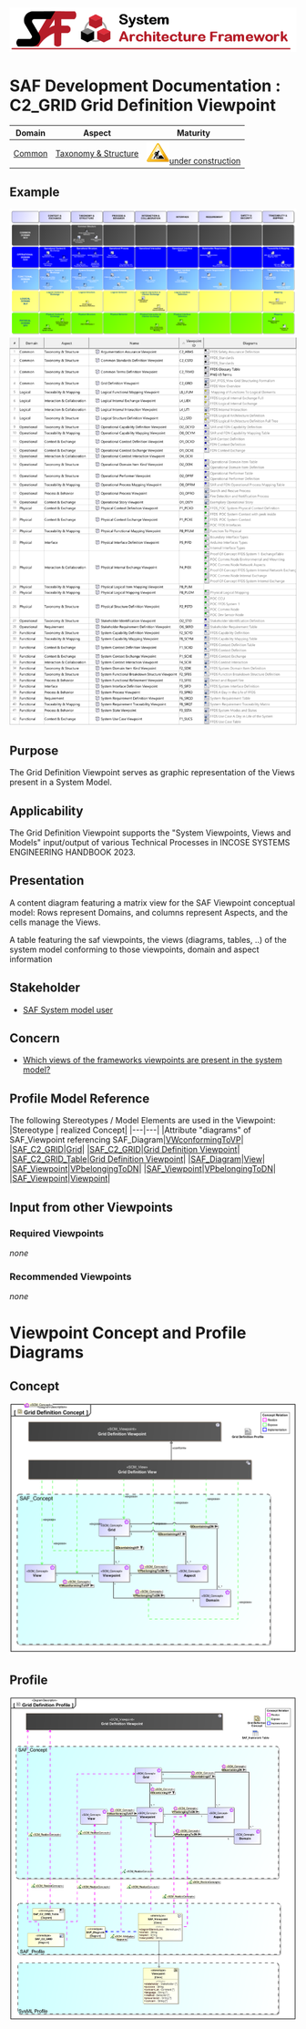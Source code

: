 ![System Architecture Framework](../../diagrams/Banner_SAF.png)
# SAF Development Documentation : **C2_GRID** Grid Definition Viewpoint
|**Domain**|**Aspect**|**Maturity**|
| --- | --- | --- |
|[Common](../../domains.md#Domain-Common)|[Taxonomy & Structure](../../aspects.md#Aspect-Taxonomy-&-Structure)|![Under Construction](../../diagrams/Under_construction_icon-yellow.svg )[under construction](../../using-saf/maturity.md#under-construction)|
## Example
![Grid-Definition-Viewpoint-primary-example.svg](../../diagrams/vp-examples/Grid-Definition-Viewpoint-primary-example.svg)
![Grid-Definition-Viewpoint-primary-example-1.svg](../../diagrams/vp-examples/Grid-Definition-Viewpoint-primary-example-1.svg)
## Purpose
The Grid Definition Viewpoint serves as graphic representation of the Views present in a System Model.
## Applicability
The Grid Definition Viewpoint supports the "System Viewpoints, Views and Models" input/output of various Technical Processes in INCOSE SYSTEMS ENGINEERING HANDBOOK 2023.
## Presentation
A content diagram featuring a matrix view for the SAF Viewpoint conceptual model: Rows represent Domains, and columns represent Aspects, and the cells manage the Views.

A table featuring the saf viewpoints, the views (diagrams, tables, ..) of the system model conforming to those viewpoints, domain and aspect information

## Stakeholder
* [SAF System model user](../../stakeholders.md#SAF-System-model-user)
## Concern
* [Which views of the frameworks viewpoints are present in the system model?](../../concerns.md#_2024x_26f0132_1719133841790_534930_15826)
## Profile Model Reference
The following Stereotypes / Model Elements are used in the Viewpoint:
|Stereotype | realized Concept|
|---|---|
|Attribute "diagrams" of SAF_Viewpoint referencing SAF_Diagram|[VWconformingToVP](../concept/concepts.md#VWconformingToVP)|
|[SAF_C2_GRID](../../stereotypes.md#SAF_C2_GRID)|[Grid](../concept/concepts.md#Grid)|
|[SAF_C2_GRID](../../stereotypes.md#SAF_C2_GRID)|[Grid Definition Viewpoint](../concept/concepts.md#Grid-Definition-Viewpoint)|
|[SAF_C2_GRID_Table](../../stereotypes.md#SAF_C2_GRID_Table)|[Grid Definition Viewpoint](../concept/concepts.md#Grid-Definition-Viewpoint)|
|[SAF_Diagram](../../stereotypes.md#SAF_Diagram)|[View](../concept/concepts.md#View)|
|[SAF_Viewpoint](../../stereotypes.md#SAF_Viewpoint)|[VPbelongingToDN](../concept/concepts.md#VPbelongingToDN)|
|[SAF_Viewpoint](../../stereotypes.md#SAF_Viewpoint)|[VPbelongingToDN](../concept/concepts.md#VPbelongingToDN)|
|[SAF_Viewpoint](../../stereotypes.md#SAF_Viewpoint)|[Viewpoint](../concept/concepts.md#Viewpoint)|
## Input from other Viewpoints
### Required Viewpoints
*none*
### Recommended Viewpoints
*none*
# Viewpoint Concept and Profile Diagrams
## Concept
![Grid Definition Concept](diagrams/Grid-Definition-Concept.svg)
## Profile
![Grid Definition Profile](diagrams/Grid-Definition-Profile.svg)
